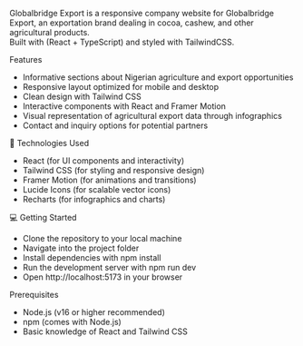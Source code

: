 Globalbridge Export is a responsive company website for Globalbridge Export, an exportation brand dealing in cocoa, cashew, and other agricultural products.  
Built with  (React + TypeScript) and styled with TailwindCSS.

Features
- Informative sections about Nigerian agriculture and export opportunities
- Responsive layout optimized for mobile and desktop
- Clean design with Tailwind CSS
- Interactive components with React and Framer Motion
- Visual representation of agricultural export data through infographics
- Contact and inquiry options for potential partners

🚀 Technologies Used
- React (for UI components and interactivity)
- Tailwind CSS (for styling and responsive design)
- Framer Motion (for animations and transitions)
- Lucide Icons (for scalable vector icons)
- Recharts (for infographics and charts)

💻 Getting Started
- Clone the repository to your local machine
- Navigate into the project folder
- Install dependencies with npm install
- Run the development server with npm run dev
- Open http://localhost:5173 in your browser

Prerequisites
- Node.js (v16 or higher recommended)
- npm (comes with Node.js)
- Basic knowledge of React and Tailwind CSS
